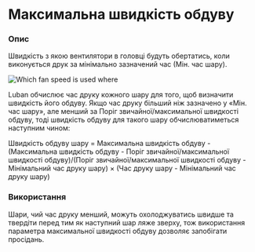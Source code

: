 Максимальна швидкість обдуву
====

### **Опис**

Швидкість з якою вентилятори в головці будуть обертатись, коли виконується друк за мінімально зазначений час (Мін. час шару).

![Which fan speed is used where](../images/cool_fan_speed.svg)

Luban обчислює час друку кожного шару для того, щоб визначити швидкість його обдуву. Якщо час друку більший ніж зазначено у «Мін. час шару», але менший за Поріг звичайної/максимальної швидкості обдуву, тоді швидкість обдуву для такого шару обчислюватиметься наступним чином:

Швидкість обдуву шару = Максимальна швидкість обдуву - (Максимальна швидкість обдуву - Поріг звичайної/максимальної швидкості обдуву)/(Поріг звичайної/максимальної швидкості обдуву - Мінімальний час друку шару) × (Час друку шару - Мінімальний час друку шару)

### **Використання**

Шари, чий час друку менший, можуть охолоджуватись швидше та твердіти перед тим як наступний шар ляже зверху, тож використання параметра максимальної швидкості обдуву дозволяє запобігати просідань.
